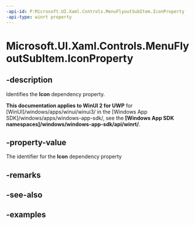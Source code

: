 ```yaml
---
-api-id: P:Microsoft.UI.Xaml.Controls.MenuFlyoutSubItem.IconProperty
-api-type: winrt property
---
```


<!-- Property syntax.
public DependencyProperty IconProperty { get; }
-->

# Microsoft.UI.Xaml.Controls.MenuFlyoutSubItem.IconProperty

## -description
Identifies the **Icon** dependency property.

**This documentation applies to WinUI 2 for UWP** for [WinUI]/windows/apps/winui/winui3/ in the [Windows App SDK]/windows/apps/windows-app-sdk/, see the **[Windows App SDK namespaces]/windows/windows-app-sdk/api/winrt/**.

## -property-value
The identifier for the **Icon** dependency property

## -remarks

## -see-also

## -examples

